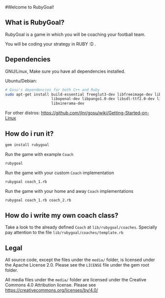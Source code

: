 #Welcome to RubyGoal!

## What is RubyGoal?

RubyGoal is a game in which you will be coaching your football team.

You will be coding your strategy in RUBY :D .

## Dependencies

GNU/Linux, Make sure you have all dependencies installed.

Ubuntu/Debian:

```bash
# Gosu's dependencies for both C++ and Ruby
sudo apt-get install build-essential freeglut3-dev libfreeimage-dev libgl1-mesa-dev \
                     libopenal-dev libpango1.0-dev libsdl-ttf2.0-dev libsndfile-dev \
                     libxinerama-dev
```

For other distros:  https://github.com/jlnr/gosu/wiki/Getting-Started-on-Linux

## How do i run it?

```bash
gem install rubygoal
```

Run the game with example `Coach` 
```bash
rubygoal
```

Run the game with your custom `Coach` implementation
```bash
rubygoal coach_1.rb
```

Run the game with your home and away `Coach` implementations
```bash
rubygoal coach_1.rb coach_2.rb
```

## How do i write my own coach class?

Take a look to the already defined `Coach` at `lib/rubygoal/coaches`.
Specially pay attention to the file `lib/rubygoal/coaches/template.rb`



## Legal
All source code, except the files under the `media/` folder, is 
licensed under the Apache License 2.0. Please see the `LICENSE` file under
the gem root folder.

All media files under the `media/` folder are licensed under the Creative 
Commons 4.0 Attribution license. Please see https://creativecommons.org/licenses/by/4.0/
